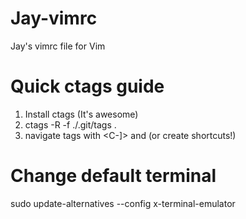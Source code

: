 # Jay-vimrc
Jay's vimrc file for Vim

# Quick ctags guide
1. Install ctags (It's awesome)
2. ctags -R -f ./.git/tags .
3. navigate tags with <C-]> and <C-t> (or create shortcuts!)
  
# Change default terminal
sudo update-alternatives --config x-terminal-emulator
